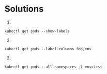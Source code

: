 # Solutions

1)

    kubectl get pods --show-labels

2)

    kubectl get pods --label-columns foo,env

3)

    kubectl get pods --all-namespaces -l env=test
